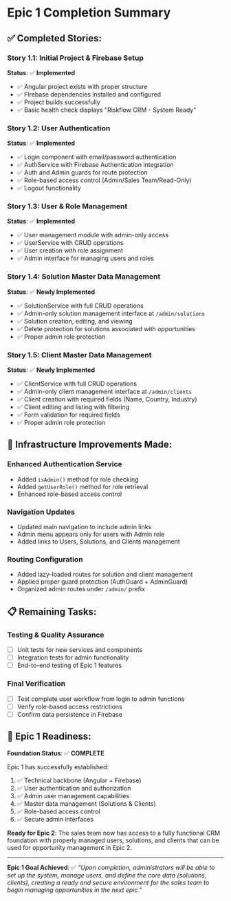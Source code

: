 # Epic 1 Completion Summary

## ✅ **Completed Stories:**

### **Story 1.1: Initial Project & Firebase Setup**
**Status**: ✅ **Implemented**
- ✅ Angular project exists with proper structure 
- ✅ Firebase dependencies installed and configured
- ✅ Project builds successfully
- ✅ Basic health check displays "Riskflow CRM - System Ready"

### **Story 1.2: User Authentication** 
**Status**: ✅ **Implemented**
- ✅ Login component with email/password authentication
- ✅ AuthService with Firebase Authentication integration
- ✅ Auth and Admin guards for route protection
- ✅ Role-based access control (Admin/Sales Team/Read-Only)
- ✅ Logout functionality

### **Story 1.3: User & Role Management**
**Status**: ✅ **Implemented** 
- ✅ User management module with admin-only access
- ✅ UserService with CRUD operations
- ✅ User creation with role assignment
- ✅ Admin interface for managing users and roles

### **Story 1.4: Solution Master Data Management**
**Status**: ✅ **Newly Implemented**
- ✅ SolutionService with full CRUD operations
- ✅ Admin-only solution management interface at `/admin/solutions`
- ✅ Solution creation, editing, and viewing
- ✅ Delete protection for solutions associated with opportunities
- ✅ Proper admin role protection

### **Story 1.5: Client Master Data Management**
**Status**: ✅ **Newly Implemented**
- ✅ ClientService with full CRUD operations  
- ✅ Admin-only client management interface at `/admin/clients`
- ✅ Client creation with required fields (Name, Country, Industry)
- ✅ Client editing and listing with filtering
- ✅ Form validation for required fields
- ✅ Proper admin role protection

## 🔧 **Infrastructure Improvements Made:**

### **Enhanced Authentication Service**
- Added `isAdmin()` method for role checking
- Added `getUserRole()` method for role retrieval
- Enhanced role-based access control

### **Navigation Updates**
- Updated main navigation to include admin links
- Admin menu appears only for users with Admin role
- Added links to Users, Solutions, and Clients management

### **Routing Configuration**
- Added lazy-loaded routes for solution and client management
- Applied proper guard protection (AuthGuard + AdminGuard)
- Organized admin routes under `/admin/` prefix

## 📋 **Remaining Tasks:**

### **Testing & Quality Assurance**
- [ ] Unit tests for new services and components
- [ ] Integration tests for admin functionality
- [ ] End-to-end testing of Epic 1 features

### **Final Verification**
- [ ] Test complete user workflow from login to admin functions
- [ ] Verify role-based access restrictions
- [ ] Confirm data persistence in Firebase

## 🎯 **Epic 1 Readiness:**

**Foundation Status**: ✅ **COMPLETE**

Epic 1 has successfully established:
1. ✅ Technical backbone (Angular + Firebase)
2. ✅ User authentication and authorization
3. ✅ Admin user management capabilities  
4. ✅ Master data management (Solutions & Clients)
5. ✅ Role-based access control
6. ✅ Secure admin interfaces

**Ready for Epic 2**: The sales team now has access to a fully functional CRM foundation with properly managed users, solutions, and clients that can be used for opportunity management in Epic 2.

---

**Epic 1 Goal Achieved**: ✅ 
*"Upon completion, administrators will be able to set up the system, manage users, and define the core data (solutions, clients), creating a ready and secure environment for the sales team to begin managing opportunities in the next epic."*
